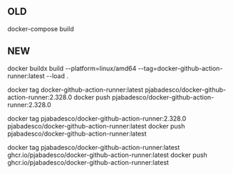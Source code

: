 ## OLD

docker-compose build

## NEW

docker buildx build --platform=linux/amd64 --tag=docker-github-action-runner:latest --load .

docker tag docker-github-action-runner:latest pjabadesco/docker-github-action-runner:2.328.0
docker push pjabadesco/docker-github-action-runner:2.328.0

docker tag pjabadesco/docker-github-action-runner:2.328.0 pjabadesco/docker-github-action-runner:latest
docker push pjabadesco/docker-github-action-runner:latest

docker tag pjabadesco/docker-github-action-runner:latest ghcr.io/pjabadesco/docker-github-action-runner:latest
docker push ghcr.io/pjabadesco/docker-github-action-runner:latest
